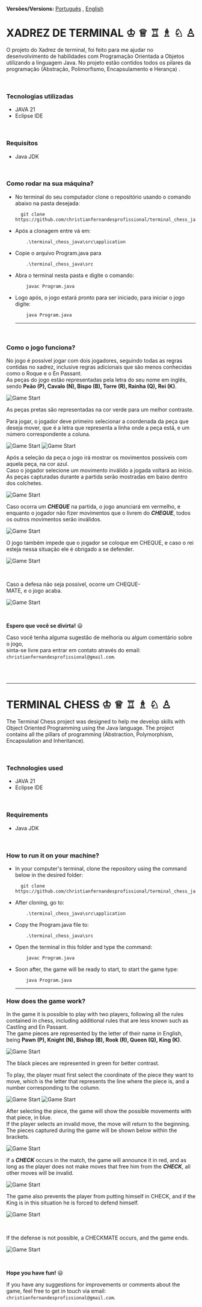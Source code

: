 
**Versões/Versions:** [Português](#portugues) , [English](#ingles) 

<div id="portugues">
  
# XADREZ DE TERMINAL &#9812; &#9813; &#9814; &#9815; &#9816; &#9817;

O projeto do Xadrez de terminal, foi feito para me ajudar no desenvolvimento de habilidades com Programação Orientada a Objetos utilizando a linguagem Java. 
No projeto estão contidos todos os pilares da programação (Abstração, Polimorfismo, Encapsulamento e Herança) . 

<br>

### Tecnologias utilizadas

- JAVA 21
- Eclipse IDE

<br>

### Requisitos

- Java JDK

<br>

### Como rodar na sua máquina?

- No terminal do seu computador clone o repositório usando o comando abaixo na pasta desejada:  

        git clone https://github.com/christianfernandesprofissional/terminal_chess_java.git

- Após a clonagem entre vá em:

          .\terminal_chess_java\src\application  

- Copie o arquivo Program.java para

          .\terminal_chess_java\src

- Abra o terminal nesta pasta e digite o comando:
  
          javac Program.java
  

- Logo após, o jogo estará pronto para ser iniciado, para iniciar o jogo digite:

          java Program.java

  ***

<br>

### Como o jogo funciona?

No jogo é possível jogar com dois jogadores, seguindo todas as regras contidas no xadrez, inclusive regras adicionais que são menos conhecidas como o Roque e o En Passant.   
As peças do jogo estão representadas pela letra do seu nome em inglês, sendo **Peão (P), Cavalo (N), Bispo (B), Torre (R), Rainha (Q), Rei (K)**.  


![Game Start](/assets/game-start.png "Tela inicial do jogo")

As peças pretas são representadas na cor verde para um melhor contraste.
<br>

Para jogar, o jogador deve primeiro selecionar a coordenada da peça que deseja mover, que é a letra que representa a linha onde a peça está, e um número correspondente a coluna.  

![Game Start](/assets/moving-pieces.png "Movendo as peças") ![Game Start](/assets/possible-capture.png "Possível captura")
<br>

Após a seleção da peça o jogo irá mostrar os movimentos possíveis com aquela peça, na cor azul.  
Caso o jogador selecione um movimento inválido a jogada voltará ao início.
As peças capturadas durante a partida serão mostradas em baixo dentro dos colchetes.  

![Game Start](/assets/captured-pieces.png "Peças capturadas")
<br>

Caso ocorra um ***CHEQUE*** na partida, o jogo anunciará em vermelho, e enquanto o jogador não fizer movimentos que o livrem do ***CHEQUE***, todos os outros movimentos serão inválidos.  

![Game Start](/assets/king-in-check.png "Rei em cheque") 
<br>

O jogo também impede que o jogador se coloque em CHEQUE, e caso o rei esteja nessa situação ele é obrigado a se defender.

![Game Start](/assets/king-defense.png "Defenda o rei")

<br>

Caso a defesa não seja possível, ocorre um CHEQUE-MATE, e o jogo acaba.

![Game Start](/assets/checkmate.png "CHEQUE-MATE")

<br>

**Espero que você se divirta!** :smiley:

Caso você tenha alguma sugestão de melhoria ou algum comentário sobre o jogo,  
sinta-se livre para entrar em contato através do email: ``christianfernandesprofissional@gmail.com``.

</div>

<br><br>

***

<div id="ingles">
  
# TERMINAL CHESS &#9812; &#9813; &#9814; &#9815; &#9816; &#9817;

The Terminal Chess project was designed to help me develop skills with Object Oriented Programming using the Java language. 
The project contains all the pillars of programming (Abstraction, Polymorphism, Encapsulation and Inheritance).

<br>

### Technologies used

- JAVA 21
- Eclipse IDE

<br>

### Requirements

- Java JDK

<br>

### How to run it on your machine?

- In your computer's terminal, clone the repository using the command below in the desired folder:  

        git clone https://github.com/christianfernandesprofissional/terminal_chess_java.git

- After cloning, go to:

          .\terminal_chess_java\src\application  

- Copy the Program.java file to:

          .\terminal_chess_java\src

- Open the terminal in this folder and type the command:
  
          javac Program.java
  

- Soon after, the game will be ready to start, to start the game type:

          java Program.java

  ***

### How does the game work?

In the game it is possible to play with two players, following all the rules contained in chess, including additional rules that are less known such as Castling and En Passant.   
The game pieces are represented by the letter of their name in English, being **Pawn (P), Knight (N), Bishop (B), Rook (R), Queen (Q), King (K)**.


![Game Start](/assets/game-start.png "Game home screen")

The black pieces are represented in green for better contrast.
<br>

To play, the player must first select the coordinate of the piece they want to move, which is the letter that represents the line where the piece is, and a number corresponding to the column. 

![Game Start](/assets/moving-pieces.png "Moving the pieces") ![Game Start](/assets/possible-capture.png "Possible capture")
<br>

After selecting the piece, the game will show the possible movements with that piece, in blue.  
If the player selects an invalid move, the move will return to the beginning.
The pieces captured during the game will be shown below within the brackets.

![Game Start](/assets/captured-pieces.png "Captured pieces")
<br>

If a ***CHECK*** occurs in the match, the game will announce it in red, and as long as the player does not make moves that free him from the ***CHECK***, all other moves will be invalid.

![Game Start](/assets/king-in-check.png "King in Check") 
<br>

The game also prevents the player from putting himself in CHECK, and if the King is in this situation he is forced to defend himself.

![Game Start](/assets/king-defense.png "Defend the King")

<br>

If the defense is not possible, a CHECKMATE occurs, and the game ends.

![Game Start](/assets/checkmate.png "CHECKMATE")

<br>

**Hope you have fun!** :smiley:

If you have any suggestions for improvements or comments about the game,
feel free to get in touch via email: ``christianfernandesprofissional@gmail.com``.

</div>

<br><br>

</div>



